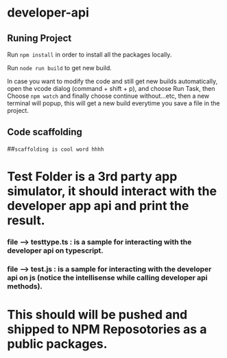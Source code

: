 # developer-api


## Runing Project

Run `npm install` in order to install all the packages locally.

Run `node run build` to get new build. 


In case you want to modify the code and still get new builds automatically, open the vcode dialog (command + shift + p), and choose Run Task, then Choose `npm watch` and finally  choose continue without...etc, then a new terminal will popup, this will get a new build everytime you save a file in the project.   




## Code scaffolding
##`scaffolding is cool word hhhh`


# Test Folder is a 3rd party app simulator, it should interact with the developer app api and print the result.

### file --> testtype.ts : is a sample for interacting with  the developer api on typescript.
### file --> test.js : is a sample for interacting with  the developer api on js (notice the intellisense while calling developer api methods).



# This should will be pushed and shipped to NPM Reposotories as a public packages.

